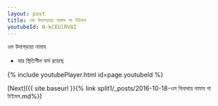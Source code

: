 ```yaml
---
layout: post
title: ওম উদাগড়ায়া নামায গা টাইমস
youtubeId: N-kCEUlRV8I
---
```

 
 
 ওম উদাগড়ায়া নামায  
 
 -  যার স্থিতিশীল ফর্ম রয়েছে 
 
  
 
  
 
 
 
 
 
 


{% include youtubePlayer.html id=page.youtubeId %}
 
[Next]({{ site.baseurl }}{% link  split1/_posts/2016-10-18-ওম বিনাথায় নামায গা টাইমস.md%})
 
